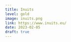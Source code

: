 ```yaml
---
title: Inuits
level: gold
image: inuits.png
link: https://www.inuits.eu/
date: 2023-02-05
draft: true
---
```



